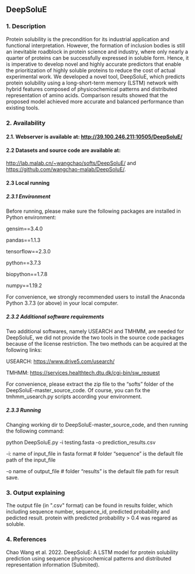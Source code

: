 ## DeepSoluE

### 1. Description
Protein solubility is the precondition for its industrial application and functional interpretation. However, the formation of inclusion bodies is still an inevitable roadblock in protein science and industry, where only nearly a quarter of proteins can be successfully expressed in soluble form. Hence, it is imperative to develop novel and highly accurate predictors that enable the prioritization of highly soluble proteins to reduce the cost of actual experimental work. 
We developed a novel tool, DeepSoluE, which predicts protein solubility using a long-short-term memory (LSTM) network with hybrid features composed of physicochemical patterns and distributed representation of amino acids. Comparison results showed that the proposed model achieved more accurate and balanced performance than existing tools.

### 2. Availability
#### 2.1. Webserver is available at: http://39.100.246.211:10505/DeepSoluE/

#### 2.2 Datasets and source code are available at:
 http://lab.malab.cn/~wangchao/softs/DeepSoluE/ and https://github.com/wangchao-malab/DeepSoluE/.
 
#### 2.3 Local running
##### 2.3.1 Environment
Before running, please make sure the following packages are installed in Python environment:

gensim==3.4.0

pandas==1.1.3

tensorflow==2.3.0

python==3.7.3

biopython==1.7.8

numpy==1.19.2

For convenience, we strongly recommended users to install the Anaconda Python 3.7.3 (or above) in your local computer.

##### 2.3.2 Additional software requirements
Two additional softwares, namely USEARCH and TMHMM, are needed for DeepSoluE, we did not provide the two tools in the source code packages because of the license restriction. The two methods can be acquired at the following links:

USEARCH: https://www.drive5.com/usearch/

TMHMM: https://services.healthtech.dtu.dk/cgi-bin/sw_request

For convenience, please extract the zip file to the “softs” folder of the DeepSoluE-master_source_code. Of course, you can fix the tmhmm_usearch.py scripts according your environment.

##### 2.3.3 Running
Changing working dir to DeepSoluE-master_source_code, and then running the following command:

python DeepSoluE.py -i testing.fasta -o prediction_results.csv

-i: name of input_file in fasta format   # folder “sequence” is the default file path of the input_file

-o name of output_file              # folder “results” is the default file path for result save.

### 3. Output explaining
The output file (in ".csv" format) can be found in results folder, which including sequence number, sequence_id, predicted probability and pedicted result.
protein with predicted probability > 0.4 was regared as soluble.

### 4. References
Chao Wang et al. 2022. DeepSoluE: A LSTM model for protein solubility prediction using sequence physicochemical patterns and distributed representation information (Submited).
